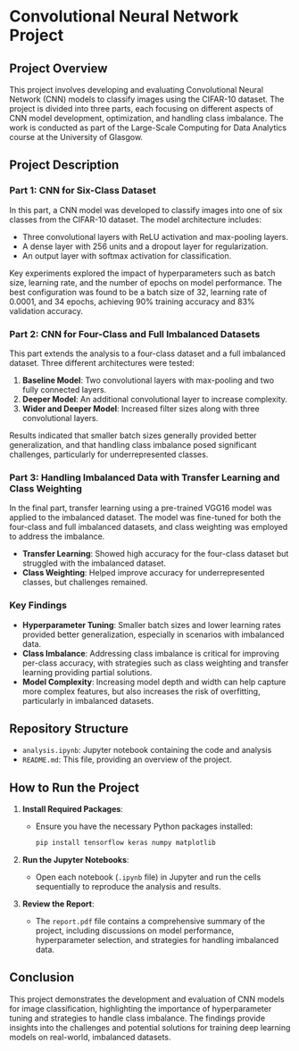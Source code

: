 # Convolutional Neural Network Project

## Project Overview

This project involves developing and evaluating Convolutional Neural Network (CNN) models to classify images using the CIFAR-10 dataset. The project is divided into three parts, each focusing on different aspects of CNN model development, optimization, and handling class imbalance. The work is conducted as part of the Large-Scale Computing for Data Analytics course at the University of Glasgow.

## Project Description

### Part 1: CNN for Six-Class Dataset
In this part, a CNN model was developed to classify images into one of six classes from the CIFAR-10 dataset. The model architecture includes:
- Three convolutional layers with ReLU activation and max-pooling layers.
- A dense layer with 256 units and a dropout layer for regularization.
- An output layer with softmax activation for classification.

Key experiments explored the impact of hyperparameters such as batch size, learning rate, and the number of epochs on model performance. The best configuration was found to be a batch size of 32, learning rate of 0.0001, and 34 epochs, achieving 90% training accuracy and 83% validation accuracy.

### Part 2: CNN for Four-Class and Full Imbalanced Datasets
This part extends the analysis to a four-class dataset and a full imbalanced dataset. Three different architectures were tested:
1. **Baseline Model**: Two convolutional layers with max-pooling and two fully connected layers.
2. **Deeper Model**: An additional convolutional layer to increase complexity.
3. **Wider and Deeper Model**: Increased filter sizes along with three convolutional layers.

Results indicated that smaller batch sizes generally provided better generalization, and that handling class imbalance posed significant challenges, particularly for underrepresented classes.

### Part 3: Handling Imbalanced Data with Transfer Learning and Class Weighting
In the final part, transfer learning using a pre-trained VGG16 model was applied to the imbalanced dataset. The model was fine-tuned for both the four-class and full imbalanced datasets, and class weighting was employed to address the imbalance.
- **Transfer Learning**: Showed high accuracy for the four-class dataset but struggled with the imbalanced dataset.
- **Class Weighting**: Helped improve accuracy for underrepresented classes, but challenges remained.

### Key Findings
- **Hyperparameter Tuning**: Smaller batch sizes and lower learning rates provided better generalization, especially in scenarios with imbalanced data.
- **Class Imbalance**: Addressing class imbalance is critical for improving per-class accuracy, with strategies such as class weighting and transfer learning providing partial solutions.
- **Model Complexity**: Increasing model depth and width can help capture more complex features, but also increases the risk of overfitting, particularly in imbalanced datasets.

## Repository Structure

- `analysis.ipynb`: Jupyter notebook containing the code and analysis 
- `README.md`: This file, providing an overview of the project.

## How to Run the Project

1. **Install Required Packages**:
   - Ensure you have the necessary Python packages installed:
     ```bash
     pip install tensorflow keras numpy matplotlib
     ```

2. **Run the Jupyter Notebooks**:
   - Open each notebook (`.ipynb` file) in Jupyter and run the cells sequentially to reproduce the analysis and results.

3. **Review the Report**:
   - The `report.pdf` file contains a comprehensive summary of the project, including discussions on model performance, hyperparameter selection, and strategies for handling imbalanced data.

## Conclusion

This project demonstrates the development and evaluation of CNN models for image classification, highlighting the importance of hyperparameter tuning and strategies to handle class imbalance. The findings provide insights into the challenges and potential solutions for training deep learning models on real-world, imbalanced datasets.

